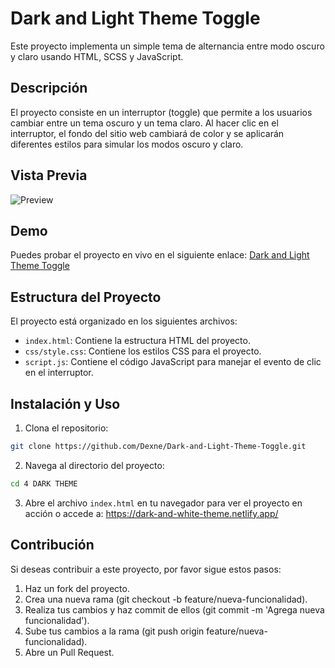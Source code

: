 # Dark and Light Theme Toggle

Este proyecto implementa un simple tema de alternancia entre modo oscuro y claro usando HTML, SCSS y JavaScript.

## Descripción

El proyecto consiste en un interruptor (toggle) que permite a los usuarios cambiar entre un tema oscuro y un tema claro. Al hacer clic en el interruptor, el fondo del sitio web cambiará de color y se aplicarán diferentes estilos para simular los modos oscuro y claro.

## Vista Previa

![Preview](https://github.com/Dexne/Dark-and-Light-Theme-Toggle/blob/main/assets/demostraci%C3%B3n.gif)

## Demo

Puedes probar el proyecto en vivo en el siguiente enlace: [Dark and Light Theme Toggle](https://dark-and-white-theme.netlify.app/)

## Estructura del Proyecto

El proyecto está organizado en los siguientes archivos:

- `index.html`: Contiene la estructura HTML del proyecto.
- `css/style.css`: Contiene los estilos CSS para el proyecto.
- `script.js`: Contiene el código JavaScript para manejar el evento de clic en el interruptor.


## Instalación y Uso

1. Clona el repositorio:

```bash
git clone https://github.com/Dexne/Dark-and-Light-Theme-Toggle.git
```

2. Navega al directorio del proyecto:

```bash
cd 4 DARK THEME
```

3. Abre el archivo `index.html` en tu navegador para ver el proyecto en acción o accede a: https://dark-and-white-theme.netlify.app/

## Contribución

Si deseas contribuir a este proyecto, por favor sigue estos pasos:

1. Haz un fork del proyecto.
2. Crea una nueva rama (git checkout -b feature/nueva-funcionalidad).
3. Realiza tus cambios y haz commit de ellos (git commit -m 'Agrega nueva funcionalidad').
4. Sube tus cambios a la rama (git push origin feature/nueva-funcionalidad).
5. Abre un Pull Request.
